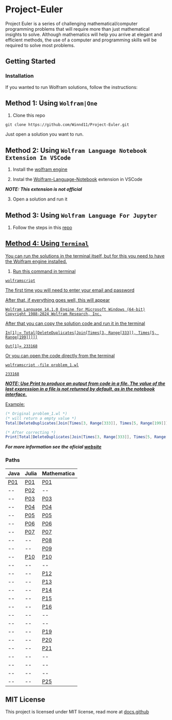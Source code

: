 # Project-Euler
Project Euler is a series of challenging mathematical/computer programming problems that will require more than just mathematical insights to solve. Although mathematics will help you arrive at elegant and efficient methods, the use of a computer and programming skills will be required to solve most problems.

## Getting Started
### Installation
If you wanted to run Wolfram solutions, follow the instructions:

## Method 1: Using `Wolfram|One`

1. Clone this repo

```
git clone https://github.com/Winnd11/Project-Euler.git
```

Just open a solution you want to run.

## Method 2: Using `Wolfram Language Notebook Extension In VSCode`

1. Install the <a href="https://www.wolfram.com/engine/"> wolfram engine</a>

2. Instal the <a href="https://marketplace.visualstudio.com/items?itemName=njpipeorgan.wolfram-language-notebook">Wolfram-Language-Notebook</a> extension in VSCode

***NOTE: This extension is not official***

3. Open a solution and run it

## Method 3: Using `Wolfram Language For Jupyter`

1. Follow the steps in this <a href="https://github.com/WolframResearch/WolframLanguageForJupyter"> repo

## Method 4: Using `Terminal`

You can run the solutions in the terminal itself, but for this you need to have the Wolfram engine installed.

1. Run this command in terminal

```
wolframscript
```

The first time you will need to enter your email and password



After that, if everything goes well, this will appear

```
Wolfram Language 14.1.0 Engine for Microsoft Windows (64-bit)
Copyright 1988-2024 Wolfram Research, Inc.
```

After that you can copy the solution code and run it in the terminal

```
In[1]:= Total[DeleteDuplicates[Join[Times[3, Range[333]], Times[5, Range[199]]]]]

Out[1]= 233168
```

Or you can open the code directly from the terminal

```
wolframscript -file problem_1.wl

233168
```

***NOTE: Use Print to produce an output from code in a file. The value of the last expression in a file is not returned by default, as in the notebook interface.***

Example:

```mathematica
(* Original problem_1.wl *)
(* will return a empty value *)
Total[DeleteDuplicates[Join[Times[3, Range[333]], Times[5, Range[199]]]]]

(* After correcting *)
Print[Total[DeleteDuplicates[Join[Times[3, Range[333]], Times[5, Range[199]]]]]]
```

***For more information see the oficial <a href="https://reference.wolfram.com/language/workflow/RunWolframLanguageCodeFromTheCommandLine.html"> website</a>***

### Paths

| Java | Julia  | Mathematica |
| ------------- | ------------- | ------------- |
| <a href="Java/problem_1/problem_1.java"> P01 | <a href="Julia/problem_1/problem_1.jl"> P01 | <a href="Wolfram Mathematica/problem_1/problem_1.wl">  P01 |
| -- | <a href="Julia/problem_1/problem_1.jl"> P02  | -- |
| -- | <a href="Julia/problem_3/problem_3.jl"> P03  | <a href="Wolfram Mathematica/problem_3"> P03 |
| -- | <a href="Julia/problem_4/problem_4.jl"> P04 | <a href="Wolfram Mathematica/problem_4/problem_4.wl"> P04 |
| -- | <a href="Julia/problem_5/problem_5.jl"> P05 | <a href="Wolfram Mathematica/problem_5/problem_5.wl"> P05 |
| -- | <a href="Julia/problem_6/problem_6.jl"> P06 | <a href="Wolfram Mathematica/problem_6/problem_6.wl"> P06 |
| -- | <a href="Julia/problem_7/problem_7.jl"> P07 | <a href="Wolfram Mathematica/problem_7/problem_7.wl"> P07 |
| -- | -- | <a href="Wolfram Mathematica/problem_8/problem_8.wl"> P08 |
| -- | -- | <a href="Wolfram Mathematica/problem_9/problem_9.wl"> P09 |
| -- | <a href="Julia/problem_10/problem_10.jl"> P10 | <a href="Wolfram Mathematica/problem_10/problem_10.wl"> P10 |
| -- | -- | -- |
| -- | -- | <a href="Wolfram Mathematica/problem_12/problem_12.wl"> P12 |
| -- | -- | <a href="Wolfram Mathematica/problem_13/problem_13.wl"> P13 |
| -- | -- | <a href="Wolfram Mathematica/problem_14/problem_14.wl"> P14 |
| -- | -- | <a href="Wolfram Mathematica/problem_15/problem_15.wl"> P15 |
| -- | -- | <a href="Wolfram Mathematica/problem_16/problem_16.wl"> P16 |
| -- | -- | -- |
| -- | -- | -- |
| -- | -- | <a href="Wolfram Mathematica/problem_19/problem_19.wl"> P19 |
| -- | -- | <a href="Wolfram Mathematica/problem_20/problem_20.wl"> P20 |
| -- | -- | <a href="Wolfram Mathematica/problem_21/problem_21.wl"> P21 |
| -- | -- | -- |
| -- | -- | -- |
| -- | -- | -- |
| -- | -- | <a href="Wolfram Mathematica/problem_25/problem_25.wl"> P25 |

## MIT License
This project is licensed under MIT license, read more at <span><a href="https://docs.github.com/pt/repositories/managing-your-repositorys-settings-and-features/customizing-your-repository/licensing-a-repository">docs.github</span>
